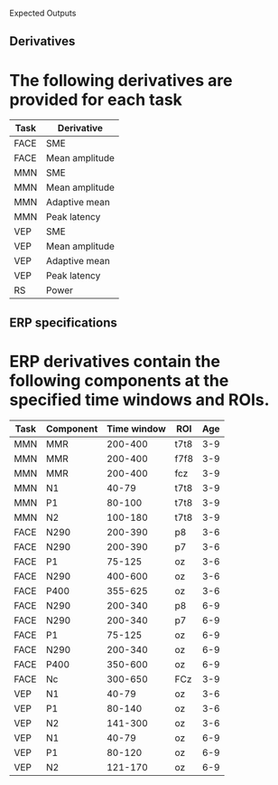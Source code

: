  Expected Outputs

## Derivatives

# The following derivatives are provided for each task

| Task | Derivative     |
|------|----------------|
| FACE | SME            |
| FACE | Mean amplitude |
| MMN  | SME            |
| MMN  | Mean amplitude |
| MMN  | Adaptive mean  |
| MMN  | Peak latency   |
| VEP  | SME            |
| VEP  | Mean amplitude |
| VEP  | Adaptive mean  |
| VEP  | Peak latency   |
| RS   | Power          |

## ERP specifications

# ERP derivatives contain the following components at the specified time windows and ROIs. 

| Task | Component | Time window | ROI  | Age |
|------|-----------|-------------|------|-----|
| MMN  | MMR       | 200-400     | t7t8 | 3-9 |
| MMN  | MMR       | 200-400     | f7f8 | 3-9 |
| MMN  | MMR       | 200-400     | fcz  | 3-9 |
| MMN  | N1        | 40-79       | t7t8 | 3-9 |
| MMN  | P1        | 80-100      | t7t8 | 3-9 |
| MMN  | N2        | 100-180     | t7t8 | 3-9 |
| FACE | N290      | 200-390     | p8   | 3-6 |
| FACE | N290      | 200-390     | p7   | 3-6 |
| FACE | P1        | 75-125      | oz   | 3-6 |
| FACE | N290      | 400-600     | oz   | 3-6 |
| FACE | P400      | 355-625     | oz   | 3-6 |
| FACE | N290      | 200-340     | p8   | 6-9 |
| FACE | N290      | 200-340     | p7   | 6-9 |
| FACE | P1        | 75-125      | oz   | 6-9 |
| FACE | N290      | 200-340     | oz   | 6-9 |
| FACE | P400      | 350-600     | oz   | 6-9 |
| FACE | Nc        | 300-650     | FCz  | 3-9 |
| VEP  | N1        | 40-79       | oz   | 3-6 |
| VEP  | P1        | 80-140      | oz   | 3-6 |
| VEP  | N2        | 141-300     | oz   | 3-6 |
| VEP  | N1        | 40-79       | oz   | 6-9 |
| VEP  | P1        | 80-120      | oz   | 6-9 |
| VEP  | N2        | 121-170     | oz   | 6-9 |
